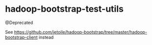 # hadoop-bootstrap-test-utils

@Deprecated

See https://github.com/jetoile/hadoop-bootstrap/tree/master/hadoop-bootstrap-client instead
